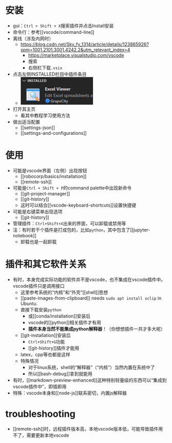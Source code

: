 # 安装
  - gui：`Ctrl + Shift + X`搜索插件并点击Install安装
  - 命令行：参考[[vscode/command-line]]
  - 离线（涉及内网时）
    - https://blog.csdn.net/Sky_fy_1314/article/details/123865926?spm=1001.2101.3001.4242.2&utm_relevant_index=4
      - https://marketplace.visualstudio.com/vscode
      - 搜索
      - 右侧栏下载`.vsix`
- 点击左侧INSTALLED栏目中插件条目
  - ![](extension-item.png)
- 打开其主页
  - 看其中教程学习使用方法
- 做出适当配置
  - [[settings-json]]
  - [[settings-and-configurations]]
# 使用
- 可能是vscode界面（左侧）出现按钮
  - [[robocorp/basics/installation]]
  - [[remote-ssh]]
- 可能是`Ctrl + Shift + P`的command palette中出现新命令
  - [[git-project-manager]]
  - [[git-history]]
  - 这时可以结合[[vscode-keyboard-shortcuts]]设置快捷键
- 可能是右键菜单出现选项
  - [[git-history]]
- 管理插件：`Ctrl+Shift+X`出来的界面，可以卸载或禁用等
- 注：有时若干个插件是打成包的，比如`python`，其中包含了[[jupyter-notebook]]
  - 卸载也是一起卸载
# 插件和其它软件关系
- 有时，本身完成实际功能的软件并不是vscode，也不集成在vscode插件中。vscode插件只是调用接口
  - 这里参考系统的“内核”和“外壳”[[shell]]思想
  - [[paste-images-from-clipboard]] needs `sudo apt install xclip` in Ubuntu.
  - 直接下载安装`python`
    - 或[[conda/installation]]安装后
    - vscode的[[python]]相关插件才有用
    - **插件本身当然不能集成python解释器**！（你想想插件一共才多大呢）
  - [[git-installation]]安装后
    - `Ctrl+Shift+G`功能
    - [[git-history]]插件才能用
  - latex，cpp等也都是这样
  - 特殊情况
    - 对于linux系统，shell的“解释器”（“内核”）当然内置在系统中了
    - 所以[[bash-debug]]拿到就能用
- 有时，[[markdown-preview-enhanced]]这种特别轻量级的东西可以“集成到vscode插件中”，即插即用
- 特殊：vscode本身和[[node-js]]联系密切，内置js解释器
# troubleshooting
- [[remote-ssh]]时，远程插件版本高，本地vscode版本低，可能导致插件用不了，需要更新本地vscode